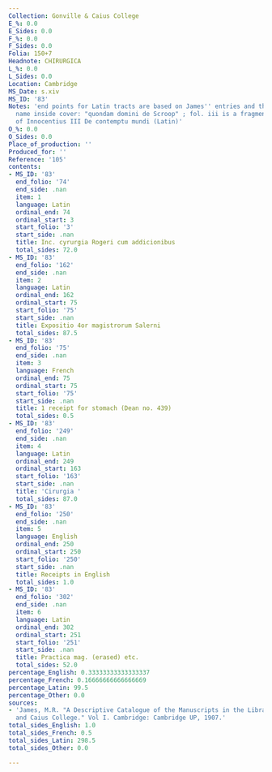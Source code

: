 ```yaml
---
Collection: Gonville & Caius College
E_%: 0.0
E_Sides: 0.0
F_%: 0.0
F_Sides: 0.0
Folia: 150+7
Headnote: CHIRURGICA
L_%: 0.0
L_Sides: 0.0
Location: Cambridge
MS_Date: s.xiv
MS_ID: '83'
Notes: 'end points for Latin tracts are based on James'' entries and therefore approximate;
  name inside cover: "quondam domini de Scroop" ; fol. iii is a fragment from a copy
  of Innocentius III De contemptu mundi (Latin)'
O_%: 0.0
O_Sides: 0.0
Place_of_production: ''
Produced_for: ''
Reference: '105'
contents:
- MS_ID: '83'
  end_folio: '74'
  end_side: .nan
  item: 1
  language: Latin
  ordinal_end: 74
  ordinal_start: 3
  start_folio: '3'
  start_side: .nan
  title: Inc. cyrurgia Rogeri cum addicionibus
  total_sides: 72.0
- MS_ID: '83'
  end_folio: '162'
  end_side: .nan
  item: 2
  language: Latin
  ordinal_end: 162
  ordinal_start: 75
  start_folio: '75'
  start_side: .nan
  title: Expositio 4or magistrorum Salerni
  total_sides: 87.5
- MS_ID: '83'
  end_folio: '75'
  end_side: .nan
  item: 3
  language: French
  ordinal_end: 75
  ordinal_start: 75
  start_folio: '75'
  start_side: .nan
  title: 1 receipt for stomach (Dean no. 439)
  total_sides: 0.5
- MS_ID: '83'
  end_folio: '249'
  end_side: .nan
  item: 4
  language: Latin
  ordinal_end: 249
  ordinal_start: 163
  start_folio: '163'
  start_side: .nan
  title: 'Cirurgia '
  total_sides: 87.0
- MS_ID: '83'
  end_folio: '250'
  end_side: .nan
  item: 5
  language: English
  ordinal_end: 250
  ordinal_start: 250
  start_folio: '250'
  start_side: .nan
  title: Receipts in English
  total_sides: 1.0
- MS_ID: '83'
  end_folio: '302'
  end_side: .nan
  item: 6
  language: Latin
  ordinal_end: 302
  ordinal_start: 251
  start_folio: '251'
  start_side: .nan
  title: Practica mag. (erased) etc.
  total_sides: 52.0
percentage_English: 0.33333333333333337
percentage_French: 0.16666666666666669
percentage_Latin: 99.5
percentage_Other: 0.0
sources:
- 'James, M.R. "A Descriptive Catalogue of the Manuscripts in the Library of Gonville
  and Caius College." Vol I. Cambridge: Cambridge UP, 1907.'
total_sides_English: 1.0
total_sides_French: 0.5
total_sides_Latin: 298.5
total_sides_Other: 0.0

---
```

